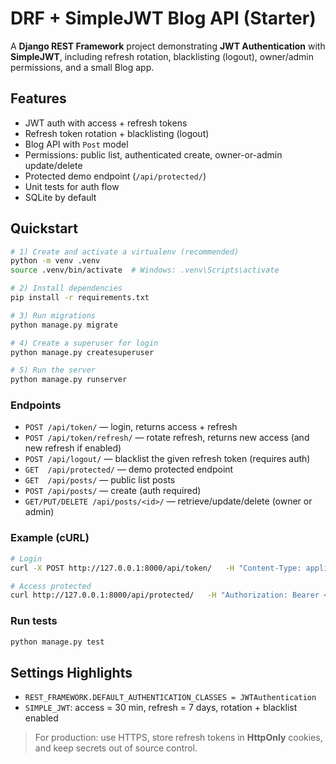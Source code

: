 # DRF + SimpleJWT Blog API (Starter)

A **Django REST Framework** project demonstrating **JWT Authentication** with **SimpleJWT**, including refresh rotation, blacklisting (logout), owner/admin permissions, and a small Blog app.

## Features
- JWT auth with access + refresh tokens
- Refresh token rotation + blacklisting (logout)
- Blog API with `Post` model
- Permissions: public list, authenticated create, owner-or-admin update/delete
- Protected demo endpoint (`/api/protected/`)
- Unit tests for auth flow
- SQLite by default

## Quickstart

```bash
# 1) Create and activate a virtualenv (recommended)
python -m venv .venv
source .venv/bin/activate  # Windows: .venv\Scripts\activate

# 2) Install dependencies
pip install -r requirements.txt

# 3) Run migrations
python manage.py migrate

# 4) Create a superuser for login
python manage.py createsuperuser

# 5) Run the server
python manage.py runserver
```

### Endpoints

- `POST /api/token/` — login, returns access + refresh
- `POST /api/token/refresh/` — rotate refresh, returns new access (and new refresh if enabled)
- `POST /api/logout/` — blacklist the given refresh token (requires auth)
- `GET  /api/protected/` — demo protected endpoint
- `GET  /api/posts/` — public list posts
- `POST /api/posts/` — create (auth required)
- `GET/PUT/DELETE /api/posts/<id>/` — retrieve/update/delete (owner or admin)

### Example (cURL)

```bash
# Login
curl -X POST http://127.0.0.1:8000/api/token/   -H "Content-Type: application/json"   -d '{"username":"<youruser>","password":"<yourpass>"}'

# Access protected
curl http://127.0.0.1:8000/api/protected/   -H "Authorization: Bearer <ACCESS_TOKEN>"
```

### Run tests
```bash
python manage.py test
```

## Settings Highlights
- `REST_FRAMEWORK.DEFAULT_AUTHENTICATION_CLASSES = JWTAuthentication`
- `SIMPLE_JWT`: access = 30 min, refresh = 7 days, rotation + blacklist enabled

> For production: use HTTPS, store refresh tokens in **HttpOnly** cookies, and keep secrets out of source control.
